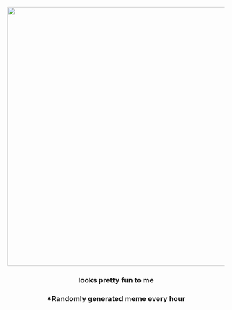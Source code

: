 <p align="center">
        <img src="https://i.redd.it/g8i8stksfnw91.gif" width="600" height="600">
        </p>
        <h3 align="center">looks pretty fun to me</h3>
        <h3 align="center">*Randomly generated meme every hour</h3>
    